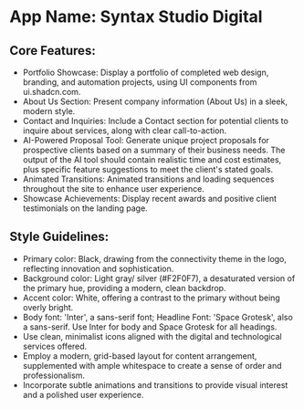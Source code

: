 # **App Name**: Syntax Studio Digital

## Core Features:

- Portfolio Showcase: Display a portfolio of completed web design, branding, and automation projects, using UI components from ui.shadcn.com.
- About Us Section: Present company information (About Us) in a sleek, modern style.
- Contact and Inquiries: Include a Contact section for potential clients to inquire about services, along with clear call-to-action.
- AI-Powered Proposal Tool: Generate unique project proposals for prospective clients based on a summary of their business needs. The output of the AI tool should contain realistic time and cost estimates, plus specific feature suggestions to meet the client's stated goals.
- Animated Transitions: Animated transitions and loading sequences throughout the site to enhance user experience.
- Showcase Achievements: Display recent awards and positive client testimonials on the landing page.

## Style Guidelines:

- Primary color: Black, drawing from the connectivity theme in the logo, reflecting innovation and sophistication.
- Background color: Light gray/ silver (#F2F0F7), a desaturated version of the primary hue, providing a modern, clean backdrop.
- Accent color: White, offering a contrast to the primary without being overly bright.
- Body font: 'Inter', a sans-serif font; Headline Font: 'Space Grotesk', also a sans-serif. Use Inter for body and Space Grotesk for all headings.
- Use clean, minimalist icons aligned with the digital and technological services offered.
- Employ a modern, grid-based layout for content arrangement, supplemented with ample whitespace to create a sense of order and professionalism.
- Incorporate subtle animations and transitions to provide visual interest and a polished user experience.